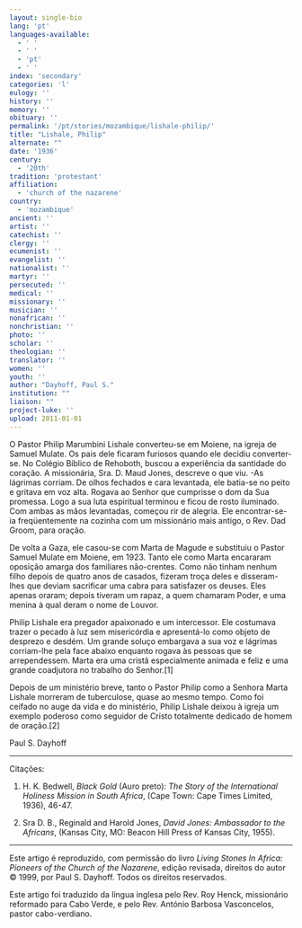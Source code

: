 ```yaml
---
layout: single-bio
lang: 'pt'
languages-available:
  - ' '
  - ' '
  - 'pt'
  - ' '
index: 'secondary'
categories: 'l'
eulogy: ''
history: ''
memory: ''
obituary: ''
permalink: '/pt/stories/mozambique/lishale-philip/'
title: "Lishale, Philip"
alternate: ""
date: '1936'
century:
  - '20th'
tradition: 'protestant'
affiliation:
  - 'church of the nazarene'
country:
  - 'mozambique'
ancient: ''
artist: ''
catechist: ''
clergy: ''
ecumenist: ''
evangelist: ''
nationalist: ''
martyr: ''
persecuted: ''
medical: ''
missionary: ''
musician: ''
nonafrican: ''
nonchristian: ''
photo: ''
scholar: ''
theologian: ''
translator: ''
women: ''
youth: ''
author: "Dayhoff, Paul S."
institution: ""
liaison: ""
project-luke: ''
upload: 2011-01-01
---
```




O Pastor Philip Marumbini Lishale converteu-se em Moiene, na igreja de Samuel Mulate. Os pais dele ficaram furiosos quando ele decidiu converter-se. No Colégio Bíblico de Rehoboth, buscou a experiência da santidade do coração. A missionária, Sra. D. Maud Jones, descreve o que viu. -As lágrimas corriam. De olhos fechados e cara levantada, ele batia-se no peito e gritava em voz alta. Rogava ao Senhor que cumprisse o dom da Sua promessa. Logo a sua luta espiritual terminou e ficou de rosto iluminado. Com ambas as mãos levantadas, começou  rir de alegria. Ele encontrar-se-ia freqüentemente na cozinha com um missionário mais antigo, o Rev. Dad Groom, para oração.

De volta a Gaza, ele casou-se com Marta de Magude e substituiu o Pastor Samuel Mulate em Moiene, em 1923. Tanto ele como Marta encararam oposição amarga dos familiares não-crentes. Como não tinham nenhum filho depois de quatro anos de casados, fizeram troça deles e disseram-lhes que deviam sacrificar uma cabra para satisfazer os deuses. Eles apenas oraram; depois tiveram um rapaz, a quem chamaram Poder, e uma menina à qual deram o nome de Louvor.

Philip Lishale era pregador apaixonado e um intercessor. Ele costumava trazer o pecado à luz sem misericórdia e apresentá-lo como objeto de desprezo e desdém. Um grande soluço embargava a sua voz e lágrimas corriam-lhe pela face abaixo enquanto rogava às pessoas que se arrependessem. Marta era uma cristã especialmente animada e feliz e uma grande coadjutora no trabalho do Senhor.[1]

Depois de um ministério breve, tanto o Pastor Philip como a Senhora Marta Lishale morreram de tuberculose, quase ao mesmo tempo. Como foi ceifado no auge da vida e do ministério, Philip Lishale deixou à igreja um exemplo poderoso como seguidor de Cristo totalmente dedicado de homem de oração.[2]

Paul S. Dayhoff

---

Citações:

1. H. K. Bedwell, *Black Gold* (Auro preto)*: The Story of the International Holiness Mission in South Africa*, (Cape Town: Cape Times Limited, 1936), 46-47.

2. Sra D. B., Reginald and Harold Jones, *David Jones: Ambassador to the Africans*, (Kansas City, MO: Beacon Hill Press of Kansas City, 1955).

---

Este artigo é reproduzido, com permissão do livro *Living Stones In Africa: Pioneers of the Church of the Nazarene*, edição revisada, direitos do autor © 1999, por Paul S. Dayhoff.  Todos os direitos reservados.

Este artigo foi traduzido da língua inglesa pelo Rev. Roy Henck, missionário reformado para Cabo Verde, e pelo Rev. António Barbosa Vasconcelos, pastor cabo-verdiano.
